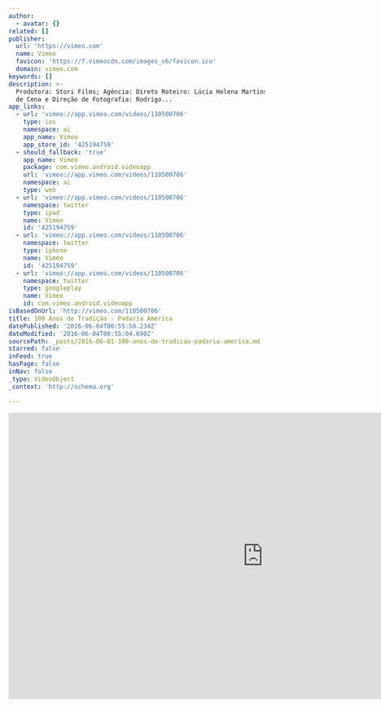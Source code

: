 ```yaml
---
author:
  - avatar: {}
related: []
publisher:
  url: 'https://vimeo.com'
  name: Vimeo
  favicon: 'https://f.vimeocdn.com/images_v6/favicon.ico'
  domain: vimeo.com
keywords: []
description: >-
  Produtora: Stori Films; Agência: Direto Roteiro: Lúcia Helena Martins. Direção
  de Cena e Direção de Fotografia: Rodrigo...
app_links:
  - url: 'vimeo://app.vimeo.com/videos/110500706'
    type: ios
    namespace: ai
    app_name: Vimeo
    app_store_id: '425194759'
  - should_fallback: 'true'
    app_name: Vimeo
    package: com.vimeo.android.videoapp
    url: 'vimeo://app.vimeo.com/videos/110500706'
    namespace: ai
    type: web
  - url: 'vimeo://app.vimeo.com/videos/110500706'
    namespace: twitter
    type: ipad
    name: Vimeo
    id: '425194759'
  - url: 'vimeo://app.vimeo.com/videos/110500706'
    namespace: twitter
    type: iphone
    name: Vimeo
    id: '425194759'
  - url: 'vimeo://app.vimeo.com/videos/110500706'
    namespace: twitter
    type: googleplay
    name: Vimeo
    id: com.vimeo.android.videoapp
isBasedOnUrl: 'http://vimeo.com/110500706'
title: 100 Anos de Tradição - Padaria América
datePublished: '2016-06-04T00:55:58.234Z'
dateModified: '2016-06-04T00:55:04.690Z'
sourcePath: _posts/2016-06-01-100-anos-de-tradicao-padaria-america.md
starred: false
inFeed: true
hasPage: false
inNav: false
_type: VideoObject
_context: 'http://schema.org'

---
```

<iframe src="http://cdn.embedly.com/widgets/media.html?src=https%3A%2F%2Fplayer.vimeo.com%2Fvideo%2F110500706&amp;src_secure=1&amp;url=https%3A%2F%2Fvimeo.com%2F110500706&amp;image=https%3A%2F%2Fi.vimeocdn.com%2Fvideo%2F494778332_1280x720.jpg&amp;key=b7d04c9b404c499eba89ee7072e1c4f7&amp;type=text%2Fhtml&amp;schema=vimeo" width="1000" height="563" scrolling="no" frameborder="0" allowfullscreen="" style=""></iframe>